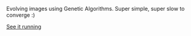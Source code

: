 
Evolving images using Genetic Algorithms. Super simple, super slow to converge :)

[See it running](http://alpardal.github.io/simple-ga/)
